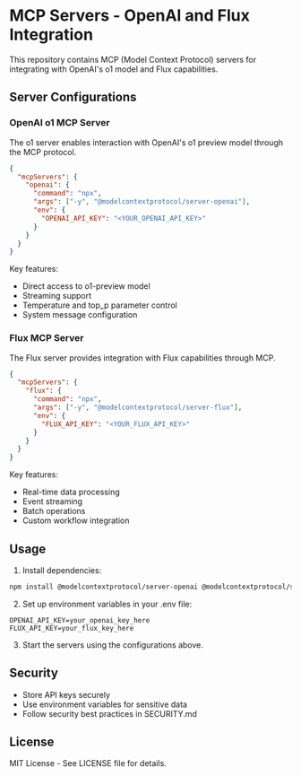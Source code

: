 # MCP Servers - OpenAI and Flux Integration

This repository contains MCP (Model Context Protocol) servers for integrating with OpenAI's o1 model and Flux capabilities.

## Server Configurations

### OpenAI o1 MCP Server

The o1 server enables interaction with OpenAI's o1 preview model through the MCP protocol.

```json
{
  "mcpServers": {
    "openai": {
      "command": "npx",
      "args": ["-y", "@modelcontextprotocol/server-openai"],
      "env": {
        "OPENAI_API_KEY": "<YOUR_OPENAI_API_KEY>"
      }
    }
  }
}
```

Key features:
- Direct access to o1-preview model
- Streaming support
- Temperature and top_p parameter control
- System message configuration

### Flux MCP Server

The Flux server provides integration with Flux capabilities through MCP.

```json
{
  "mcpServers": {
    "flux": {
      "command": "npx",
      "args": ["-y", "@modelcontextprotocol/server-flux"],
      "env": {
        "FLUX_API_KEY": "<YOUR_FLUX_API_KEY>"
      }
    }
  }
}
```

Key features:
- Real-time data processing
- Event streaming
- Batch operations
- Custom workflow integration

## Usage

1. Install dependencies:
```bash
npm install @modelcontextprotocol/server-openai @modelcontextprotocol/server-flux
```

2. Set up environment variables in your .env file:
```env
OPENAI_API_KEY=your_openai_key_here
FLUX_API_KEY=your_flux_key_here
```

3. Start the servers using the configurations above.

## Security

- Store API keys securely
- Use environment variables for sensitive data
- Follow security best practices in SECURITY.md

## License

MIT License - See LICENSE file for details.